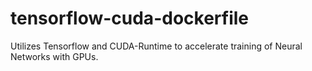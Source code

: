 # tensorflow-cuda-dockerfile
Utilizes Tensorflow and CUDA-Runtime to accelerate training of Neural Networks with GPUs.
